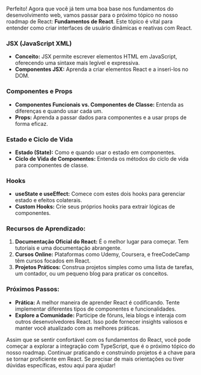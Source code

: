Perfeito! Agora que você já tem uma boa base nos fundamentos do desenvolvimento web, vamos passar para o próximo tópico no nosso roadmap de React: **Fundamentos de React**. Este tópico é vital para entender como criar interfaces de usuário dinâmicas e reativas com React.

### JSX (JavaScript XML)
- **Conceito:** JSX permite escrever elementos HTML em JavaScript, oferecendo uma sintaxe mais legível e expressiva.
- **Componentes JSX:** Aprenda a criar elementos React e a inseri-los no DOM.

### Componentes e Props
- **Componentes Funcionais vs. Componentes de Classe:** Entenda as diferenças e quando usar cada um.
- **Props:** Aprenda a passar dados para componentes e a usar props de forma eficaz.

### Estado e Ciclo de Vida
- **Estado (State):** Como e quando usar o estado em componentes.
- **Ciclo de Vida de Componentes:** Entenda os métodos do ciclo de vida para componentes de classe.

### Hooks
- **useState e useEffect:** Comece com estes dois hooks para gerenciar estado e efeitos colaterais.
- **Custom Hooks:** Crie seus próprios hooks para extrair lógicas de componentes.

### Recursos de Aprendizado:
1. **Documentação Oficial do React:** É o melhor lugar para começar. Tem tutoriais e uma documentação abrangente.
2. **Cursos Online:** Plataformas como Udemy, Coursera, e freeCodeCamp têm cursos focados em React.
3. **Projetos Práticos:** Construa projetos simples como uma lista de tarefas, um contador, ou um pequeno blog para praticar os conceitos.

### Próximos Passos:
- **Prática:** A melhor maneira de aprender React é codificando. Tente implementar diferentes tipos de componentes e funcionalidades.
- **Explore a Comunidade:** Participe de fóruns, leia blogs e interaja com outros desenvolvedores React. Isso pode fornecer insights valiosos e manter você atualizado com as melhores práticas.

Assim que se sentir confortável com os fundamentos do React, você pode começar a explorar a integração com TypeScript, que é o próximo tópico do nosso roadmap. Continuar praticando e construindo projetos é a chave para se tornar proficiente em React. Se precisar de mais orientações ou tiver dúvidas específicas, estou aqui para ajudar!